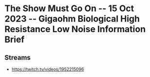 # The Show Must Go On -- 15 Oct 2023 -- Gigaohm Biological High Resistance Low Noise Information Brief

## Streams
- https://twitch.tv/videos/1952215096

